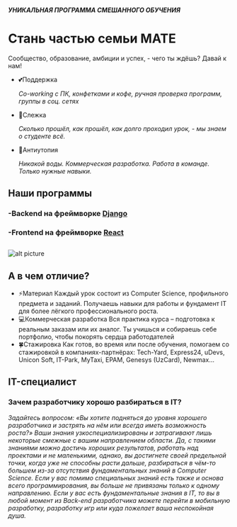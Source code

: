 #### *УНИКАЛЬНАЯ ПРОГРАММА СМЕШАННОГО ОБУЧЕНИЯ*
##
# Стань частью семьи MATE
Сообщество, образование, амбиции и успех, - чего ты ждёшь? Давай к нам!
    

- 💕Поддержка 

     *Co-working с ПК, конфетками и кофе, ручная проверка программ, группы в соц. сетях*

- 👀Слежка

     *Сколько прошёл, как прошёл, как долго проходил урок, - мы знаем о студенте всё.* 
    
- 🌹Антиутопия

     *Никакой воды. Коммерческая разработка. Работа в команде. Только нужные навыки.*
      


## Наши программы

### -Backend на фреймворке [Django](https://github.com/MATE-Education/backend-with-django)
### -Frontend на фреймворке [React](https://github.com/MATE-Education/frontend-with-react)
##
![alt picture](https://github.com/MATE-Education/about-mate/blob/main/for_whom.svg)

## А в чем отличие?

- ⚡Материал
        Каждый урок состоит из Computer Science, профильного предмета и заданий. Получаешь навыки для работы и фундамент IT для более лёгкого профессионального роста.
- 💻Коммерческая разработка
        Вся практика курса – подготовка к реальным заказам или их аналог. Ты учишься и собираешь себе портфолио, чтобы покорять сердца работодателей
- 🍀Стажировка
        Как готов, во время или после обучения, помогаем со стажировкой в компаниях-партнёрах: Tech-Yard, Express24, uDevs, Unicon Soft, IT-Park, MyTaxi, EPAM, Genesys (UzCard), Newmax…

## IT-специалист
### Зачем разработчику хорошо разбираться в IT? 

*Задайтесь вопросом: «Вы хотите подняться до уровня хорошего разработчика и застрять на нём или всегда иметь возможность роста?»  Ваши знания узкоспециализированы и затрагивают лишь некоторые смежные с вашим направлением области. Да, с такими знаниями можно достичь хороших результатов, работать над проектами и не маленькими, однако, вы достигнете своей предельной точки, когда уже не способны расти дальше, разбираться в чём-то большем из-за отсутствия фундаментальных знаний в Computer Science.
Если у вас помимо специальных знаний есть также и основа всего программирования,  вы больше не привязаны только к одному направлению. Если у вас есть фундаментальные знания в IT, то вы в любой момент из Back-end разработчика можете перейти в мобильную разработку, разработку игр или куда пожелает ваша неспокойная душа.*


     
